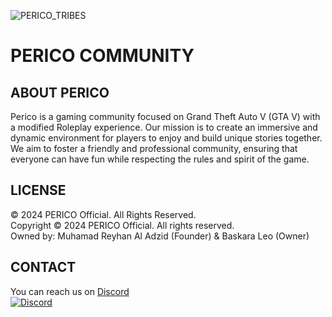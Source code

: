 ![PERICO_TRIBES](PERICO_TRIBES.png)

# PERICO COMMUNITY

## ABOUT PERICO
Perico is a gaming community focused on Grand Theft Auto V (GTA V) with a modified Roleplay experience. Our mission is to create an immersive and dynamic environment for players to enjoy and build unique stories together. We aim to foster a friendly and professional community, ensuring that everyone can have fun while respecting the rules and spirit of the game.

## LICENSE
© 2024 PERICO Official. All Rights Reserved.  
Copyright © 2024 PERICO Official. All rights reserved.  
Owned by: Muhamad Reyhan Al Adzid (Founder) & Baskara Leo (Owner)

## CONTACT
You can reach us on [Discord](https://discord.gg/Pf4GkQCdMZ)  
[![Discord](https://img.shields.io/badge/Discord-7289DA?style=for-the-badge&logo=discord&logoColor=white)](https://discord.gg/Pf4GkQCdMZ)
